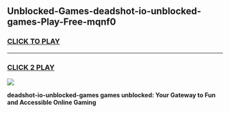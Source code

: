 
## Unblocked-Games-deadshot-io-unblocked-games-Play-Free-mqnf0
<h3>
<a href="https://premium76.site?title=deadshot-io-unblocked-games&ref=15A">CLICK TO PLAY</a></h3>
<hr>

<h3>
<a href="https://premium76.site?title=deadshot-io-unblocked-games&ref=15A">CLICK 2 PLAY</a>
  
</h3>

<a href="https://premium76.site?title=deadshot-io-unblocked-games&ref=15A"><img src="https://clearcache.store/games.png"></a>


**deadshot-io-unblocked-games games unblocked: Your Gateway to Fun and Accessible Online Gaming**
